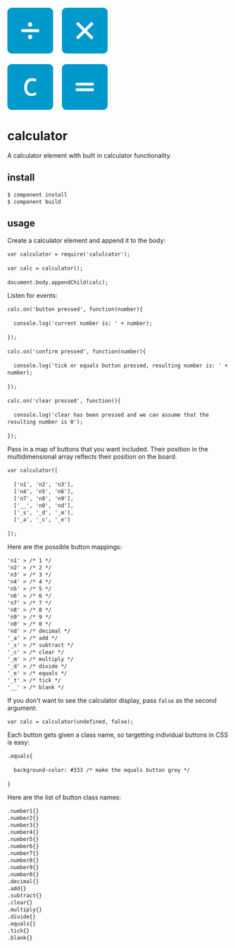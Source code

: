 ![logo](calculator.png?raw=true)

# calculator

A calculator element with built in calculator functionality.

## install

    $ component install
    $ component build

## usage

Create a calculator element and append it to the body:

    var calculator = require('calulcator');

    var calc = calculator();

    document.body.appendChild(calc);

Listen for events:

    calc.on('button pressed', function(number){

      console.log('current number is: ' + number);

    });

    calc.on('confirm pressed', function(number){

      console.log('tick or equals button pressed, resulting number is: ' + number);

    });

    calc.on('clear pressed', function(){

      console.log('clear has been pressed and we can assume that the resulting number is 0');

    });

Pass in a map of buttons that you want included. Their position in the multidimensional array reflects their position on the board.

    var calculator([

      ['n1', 'n2', 'n3'],
      ['n4', 'n5', 'n6'],
      ['n7', 'n8', 'n9'],
      ['__', 'n0', 'nd'],
      ['_s', '_d', '_m'],
      ['_a', '_c', '_e']

    ]);

Here are the possible button mappings:

    'n1' > /* 1 */
    'n2' > /* 2 */
    'n3' > /* 3 */
    'n4' > /* 4 */
    'n5' > /* 5 */
    'n6' > /* 6 */
    'n7' > /* 7 */
    'n8' > /* 8 */
    'n9' > /* 9 */
    'n0' > /* 0 */
    'nd' > /* decimal */
    '_a' > /* add */
    '_s' > /* subtract */
    '_c' > /* clear */
    '_m' > /* multiply */
    '_d' > /* divide */
    '_e' > /* equals */
    '_t' > /* tick */
    '__' > /* blank */

If you don't want to see the calculator display, pass `false` as the second argument:

    var calc = calculator(undefined, false);

Each button gets given a class name, so targetting individual buttons in CSS is easy:

    .equals{

      background-color: #333 /* make the equals button grey */

    }

Here are the list of button class names:

    .number1{}
    .number2{}
    .number3{}
    .number4{}
    .number5{}
    .number6{}
    .number7{}
    .number8{}
    .number9{}
    .number0{}
    .decimal{}
    .add{}
    .subtract{}
    .clear{}
    .multiply{}
    .divide{}
    .equals{}
    .tick{}
    .blank{}
